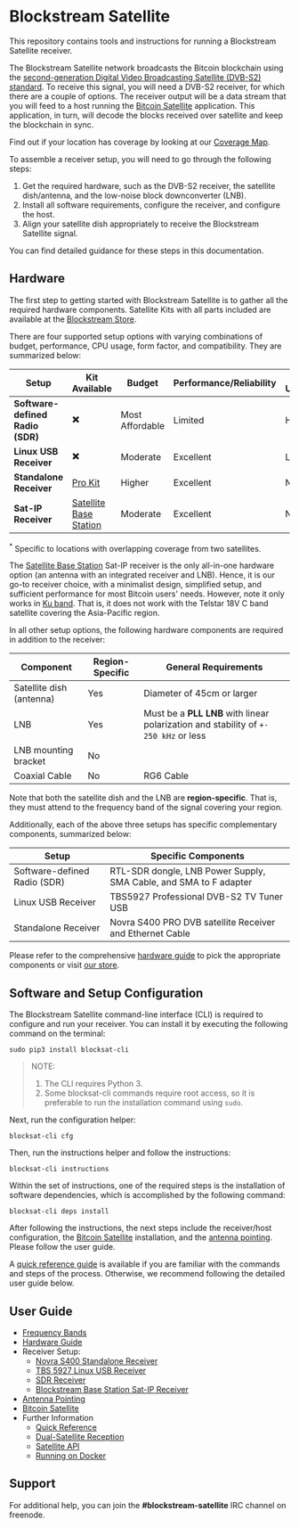 # Blockstream Satellite

This repository contains tools and instructions for running a Blockstream
Satellite receiver.

The Blockstream Satellite network broadcasts the Bitcoin blockchain using the
[second-generation Digital Video Broadcasting Satellite (DVB-S2)
standard](https://en.wikipedia.org/wiki/DVB-S2). To receive this signal, you
will need a DVB-S2 receiver, for which there are a couple of options. The
receiver output will be a data stream that you will feed to a host running the
[Bitcoin Satellite](https://github.com/Blockstream/bitcoinsatellite/)
application. This application, in turn, will decode the blocks received over
satellite and keep the blockchain in sync.

Find out if your location has coverage by looking at our [Coverage
   Map](https://blockstream.com/satellite/#satellite_network-coverage).

To assemble a receiver setup, you will need to go through the following steps:

1. Get the required hardware, such as the DVB-S2 receiver, the satellite
   dish/antenna, and the low-noise block downconverter (LNB).
2. Install all software requirements, configure the receiver, and configure the
   host.
3. Align your satellite dish appropriately to receive the Blockstream Satellite
   signal.

You can find detailed guidance for these steps in this documentation.

## Hardware

The first step to getting started with Blockstream Satellite is to gather all
the required hardware components. Satellite Kits with all parts included are
available at the [Blockstream
Store](https://store.blockstream.com/product-category/satellite_kits/).

There are four supported setup options with varying combinations of budget,
performance, CPU usage, form factor, and compatibility. They are summarized
below:

| **Setup**                        | Kit Available                                                                             | Budget          | Performance/Reliability | CPU Usage  | Form Factor | Dual Satellite*          | C-band Compatible | 
|----------------------------------|-------------------------------------------------------------------------------------------|-----------------|-------------------------|------------|-------------|--------------------------|------------------------|
| **Software-defined Radio (SDR)** | :heavy_multiplication_x:                                                                  | Most Affordable | Limited                 | High       | USB Dongle  | :heavy_multiplication_x: | :heavy_check_mark:                    |
| **Linux USB Receiver**           | :heavy_multiplication_x:                                                                  | Moderate        | Excellent               | Low        | USB Device  | :heavy_multiplication_x: | :heavy_check_mark:                    |
| **Standalone Receiver**          | [Pro Kit](https://store.blockstream.com/product/blockstream-satellite-pro-kit/)           | Higher          | Excellent               | None       | Standalone  | :heavy_check_mark:       | :heavy_check_mark:                    |
| **Sat-IP Receiver**              | [Satellite Base Station](https://store.blockstream.com/product/blockstream-satellite-base-station/)  | Moderate        | Excellent               | None       | All-in-one  | :heavy_multiplication_x: | :heavy_multiplication_x:                     |

<sup>*</sup> Specific to locations with overlapping coverage from two satellites.

The [Satellite Base
Station](https://store.blockstream.com/product/blockstream-satellite-base-station/) Sat-IP
receiver is the only all-in-one hardware option (an antenna with an integrated
receiver and LNB). Hence, it is our go-to receiver choice, with a minimalist
design, simplified setup, and sufficient performance for most Bitcoin users'
needs. However, note it only works in [Ku
band](doc/frequency.md#signal-bands). That is, it does not work with the Telstar
18V C band satellite covering the Asia-Pacific region.

In all other setup options, the following hardware components are required in
addition to the receiver:

| Component                | Region-Specific | General Requirements |
|--------------------------|-----------------|----------------------------|
| Satellite dish (antenna) | Yes             | Diameter of 45cm or larger |
| LNB                      | Yes             | Must be a **PLL LNB** with linear polarization and stability of `+- 250 kHz` or less |
| LNB mounting bracket     | No              |                            |
| Coaxial Cable            | No              | RG6 Cable                  |

Note that both the satellite dish and the LNB are **region-specific**. That is,
they must attend to the frequency band of the signal covering your region.

Additionally, each of the above three setups has specific complementary
components, summarized below:

| Setup | Specific Components |
|--------------------|---------|
| Software-defined Radio (SDR) | RTL-SDR dongle, LNB Power Supply, SMA Cable, and SMA to F adapter |
| Linux USB Receiver | TBS5927 Professional DVB-S2 TV Tuner USB |
| Standalone Receiver | Novra S400 PRO DVB satellite Receiver and Ethernet Cable  |

Please refer to the comprehensive [hardware guide](doc/hardware.md) to pick the
appropriate components or visit [our
store](https://store.blockstream.com/product-category/satellite_kits/).

## Software and Setup Configuration

The Blockstream Satellite command-line interface (CLI) is required to configure
and run your receiver. You can install it by executing the following command on
the terminal:

```
sudo pip3 install blocksat-cli
```

> NOTE:
>
> 1. The CLI requires Python 3.
> 2. Some blocksat-cli commands require root access, so it is preferable to run
> the installation command using `sudo`.

Next, run the configuration helper:

```
blocksat-cli cfg
```

Then, run the instructions helper and follow the instructions:

```
blocksat-cli instructions
```

Within the set of instructions, one of the required steps is the installation of
software dependencies, which is accomplished by the following command:

```
blocksat-cli deps install
```

After following the instructions, the next steps include the receiver/host
configuration, the [Bitcoin Satellite](doc/bitcoin.md) installation, and the
[antenna pointing](doc/antenna-pointing.md). Please follow the user guide.

A [quick reference guide](doc/quick-reference.md) is available if you are
familiar with the commands and steps of the process. Otherwise, we recommend
following the detailed user guide below.

## User Guide

- [Frequency Bands](doc/frequency.md)
- [Hardware Guide](doc/hardware.md)
- Receiver Setup:
    - [Novra S400 Standalone Receiver](doc/s400.md)
    - [TBS 5927 Linux USB Receiver](doc/tbs.md)
    - [SDR Receiver](doc/sdr.md)
    - [Blockstream Base Station Sat-IP Receiver](doc/sat-ip.md)
- [Antenna Pointing](doc/antenna-pointing.md)
- [Bitcoin Satellite](doc/bitcoin.md)
- Further Information
  - [Quick Reference](doc/quick-reference.md)
  - [Dual-Satellite Reception](doc/dual-satellite.md)
  - [Satellite API](doc/api.md)
  - [Running on Docker](doc/docker.md)

## Support

For additional help, you can join the **#blockstream-satellite** IRC channel on
freenode.

